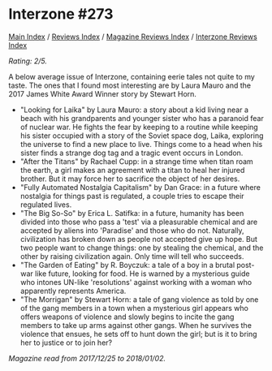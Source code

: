# Interzone #273

[Main Index](../../../README.md) / [Reviews Index](../../README.md) / [Magazine Reviews Index](../README.md) / [Interzone Reviews Index](README.md)

*Rating: 2/5.*

A below average issue of Interzone, containing eerie tales not quite to my taste. The ones that I found most interesting are by Laura Mauro and the 2017 James White Award Winner story by Stewart Horn.

- "Looking for Laika" by Laura Mauro: a story about a kid living near a beach with his grandparents and younger sister who has a paranoid fear of nuclear war. He fights the fear by keeping to a routine while keeping his sister occupied with a story of the Soviet space dog, Laika, exploring the universe to find a new place to live. Things come to a head when his sister finds a strange dog tag and a tragic event occurs in London.
- "After the Titans" by Rachael Cupp: in a strange time when titan roam the earth, a girl makes an agreement with a titan to heal her injured brother. But it may force her to sacrifice the object of her desires.
- "Fully Automated Nostalgia Capitalism" by Dan Grace: in a future where nostalgia for things past is regulated, a couple tries to escape their regulated lives.
- "The Big So-So" by Erica L. Satifka: in a future, humanity has been divided into those who pass a 'test' via a pleasurable chemical and are accepted by aliens into 'Paradise' and those who do not. Naturally, civilization has broken down as people not accepted give up hope. But two people want to change things: one by stealing the chemical, and the other by raising civilization again. Only time will tell who succeeds.
- "The Garden of Eating" by R. Boyczuk: a tale of a boy in a brutal post-war like future, looking for food. He is warned by a mysterious guide who intones UN-like 'resolutions' against working with a woman who apparently represents America.
- "The Morrigan" by Stewart Horn: a tale of gang violence as told by one of the gang members in a town when a mysterious girl appears who offers weapons of violence and slowly begins to incite the gang members to take up arms against other gangs. When he survives the violence that ensues, he sets off to hunt down the girl; but is it to bring her to justice or to join her?

*Magazine read from 2017/12/25 to 2018/01/02.*
